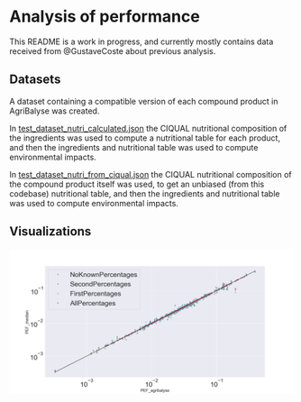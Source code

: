 # Analysis of performance

This README is a work in progress, and currently mostly contains data received from @GustaveCoste about previous analysis.

## Datasets

A dataset containing a compatible version of each compound product in AgriBalyse was created.

In [test_dataset_nutri_calculated.json](test_dataset_nutri_calculated.json) the CIQUAL nutritional composition of the ingredients was used
to compute a nutritional table for each product, and then the ingredients and nutritional table was
used to compute environmental impacts.

In [test_dataset_nutri_from_ciqual.json](test_dataset_nutri_from_ciqual.json) the CIQUAL nutritional composition of the compound product itself was used, to get an unbiased (from this codebase) nutritional table, and then the ingredients and nutritional table was used to compute environmental impacts.

## Visualizations

![Computed vs reference EF impact with self-computed nutrient tables](pef_median_vs_agri_calc.png "Computed vs reference EF impat with self-computed nutrient tables")

